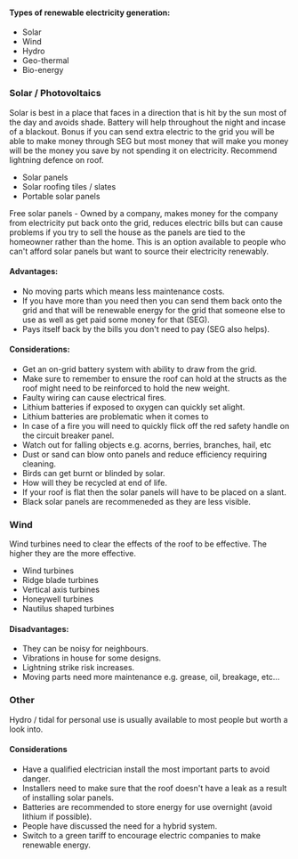 #### Types of renewable electricity generation:
- Solar
- Wind
- Hydro
- Geo-thermal
- Bio-energy

### Solar / Photovoltaics
Solar is best in a place that faces in a direction that is hit by the sun most of the day and avoids shade. Battery will help throughout the night and incase of a blackout. Bonus if you can send extra electric to the grid you will be able to make money through SEG but most money that will make you money will be the money you save by not spending it on electricity.
Recommend lightning defence on roof.

- Solar panels
- Solar roofing tiles / slates
- Portable solar panels

Free solar panels - Owned by a company, makes money for the company from electricity put back onto the grid, reduces electric bills but can cause problems if you try to sell the house as the panels are tied to the homeowner rather than the home. This is an option available to people who can't afford solar panels but want to source their electricity renewably.

#### Advantages:
- No moving parts which means less maintenance costs.
- If you have more than you need then you can send them back onto the grid and that will be renewable energy for the grid that someone else to use as well as get paid some money for that (SEG).
- Pays itself back by the bills you don't need to pay (SEG also helps).

#### Considerations:
- Get an on-grid battery system with ability to draw from the grid.
- Make sure to remember to ensure the roof can hold at the structs as the roof might need to be reinforced to hold the new weight.
- Faulty wiring can cause electrical fires.
- Lithium batteries if exposed to oxygen can quickly set alight.
- Lithium batteries are problematic when it comes to  
- In case of a fire you will need to quickly flick off the red safety handle on the circuit breaker panel.
- Watch out for falling objects e.g. acorns, berries, branches, hail, etc
- Dust or sand can blow onto panels and reduce efficiency requiring cleaning.
- Birds can get burnt or blinded by solar.
- How will they be recycled at end of life.
- If your roof is flat then the solar panels will have to be placed on a slant.
- Black solar panels are recommeneded as they are less visible.

### Wind
Wind turbines need to clear the effects of the roof to be effective. The higher they are the more effective. 

- Wind turbines
- Ridge blade turbines
- Vertical axis turbines
- Honeywell turbines
- Nautilus shaped turbines

#### Disadvantages:
- They can be noisy for neighbours.
- Vibrations in house for some designs.
- Lightning strike risk increases.
- Moving parts need more maintenance e.g. grease, oil, breakage, etc...

### Other
Hydro / tidal for personal use is usually available to most people but worth a look into.

#### Considerations 
- Have a qualified electrician install the most important parts to avoid danger.
- Installers need to make sure that the roof doesn't have a leak as a result of installing solar panels.
- Batteries are recommended to store energy for use overnight (avoid lithium if possible).
- People have discussed the need for a hybrid system.
- Switch to a green tariff to encourage electric companies to make renewable energy.